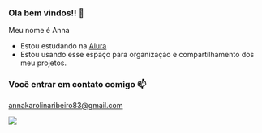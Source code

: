 ### Ola bem vindos!! 💙
Meu nome é Anna 

- Estou estudando na [Alura](Https://www.alura.com.br)
- Estou usando esse espaço para organização e compartilhamento dos meu projetos.

### Você entrar em contato comigo 📫
annakarolinaribeiro83@gmail.com





![](https://media.tenor.com/dr3YOOOszlAAAAAd/rat-dance.gif)
